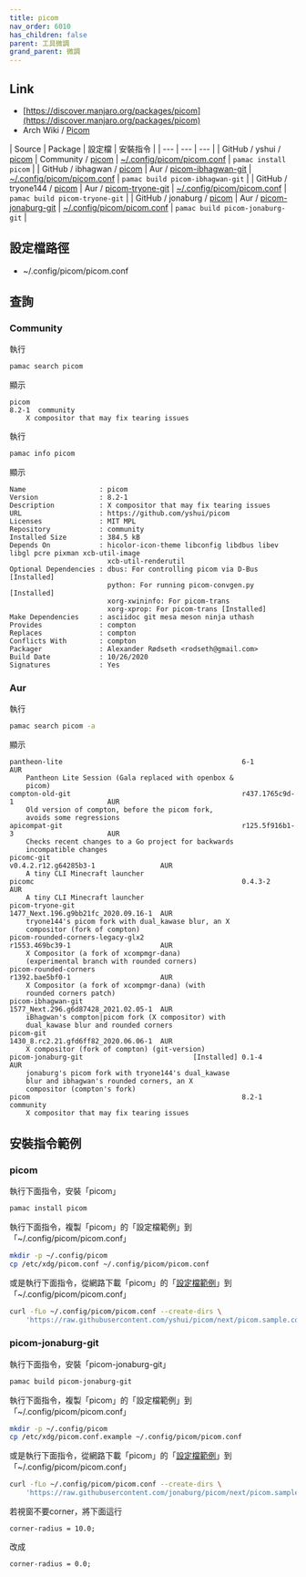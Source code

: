 ```yaml
---
title: picom
nav_order: 6010
has_children: false
parent: 工具微調
grand_parent: 微調
---
```



## Link

* [https://discover.manjaro.org/packages/picom](https://discover.manjaro.org/packages/picom)
* Arch Wiki / [Picom](https://wiki.archlinux.org/title/Picom)

| Source | Package | 設定檔 | 安裝指令 |
| --- | --- | --- |
| GitHub / yshui / [picom](https://github.com/yshui/picom) | Community / [picom](https://archlinux.org/packages/community/x86_64/picom/) | [~/.config/picom/picom.conf](https://github.com/yshui/picom/blob/next/picom.sample.conf) | `pamac install picom` |
| GitHub / ibhagwan / [picom](https://github.com/ibhagwan/picom) | Aur / [picom-ibhagwan-git](https://aur.archlinux.org/packages/picom-ibhagwan-git/) | [~/.config/picom/picom.conf](https://github.com/ibhagwan/picom/blob/next-rebase/picom.sample.conf) | `pamac build picom-ibhagwan-git` |
| GitHub / tryone144 / [picom](https://github.com/tryone144/picom) | Aur / [picom-tryone-git](https://aur.archlinux.org/packages/picom-tryone-git/) | [~/.config/picom/picom.conf](https://github.com/tryone144/picom/blob/next/picom.sample.conf) | `pamac build picom-tryone-git` |
| GitHub / jonaburg / [picom](https://github.com/jonaburg/picom) | Aur / [picom-jonaburg-git](https://aur.archlinux.org/packages/picom-jonaburg-git/) | [~/.config/picom/picom.conf](https://github.com/jonaburg/picom/blob/next/picom.sample.conf) | `pamac build picom-jonaburg-git` |


## 設定檔路徑

* ~/.config/picom/picom.conf


## 查詢

### Community

執行

``` sh
pamac search picom
```

顯示

```
picom                                                                                  8.2-1  community
    X compositor that may fix tearing issues
```

執行

``` sh
pamac info picom
```

顯示

```
Name                  : picom
Version               : 8.2-1
Description           : X compositor that may fix tearing issues
URL                   : https://github.com/yshui/picom
Licenses              : MIT MPL
Repository            : community
Installed Size        : 384.5 kB
Depends On            : hicolor-icon-theme libconfig libdbus libev libgl pcre pixman xcb-util-image
                        xcb-util-renderutil
Optional Dependencies : dbus: For controlling picom via D-Bus [Installed]
                        python: For running picom-convgen.py [Installed]
                        xorg-xwininfo: For picom-trans
                        xorg-xprop: For picom-trans [Installed]
Make Dependencies     : asciidoc git mesa meson ninja uthash
Provides              : compton
Replaces              : compton
Conflicts With        : compton
Packager              : Alexander Rødseth <rodseth@gmail.com>
Build Date            : 10/26/2020
Signatures            : Yes
```

### Aur

執行

``` sh
pamac search picom -a
```

顯示

```
pantheon-lite                                            6-1                                  AUR
    Pantheon Lite Session (Gala replaced with openbox &
    picom)
compton-old-git                                          r437.1765c9d-1                       AUR
    Old version of compton, before the picom fork,
    avoids some regressions
apicompat-git                                            r125.5f916b1-3                       AUR
    Checks recent changes to a Go project for backwards
    incompatible changes
picomc-git                                               v0.4.2.r12.g64285b3-1                AUR
    A tiny CLI Minecraft launcher
picomc                                                   0.4.3-2                              AUR
    A tiny CLI Minecraft launcher
picom-tryone-git                                         1477_Next.196.g9bb21fc_2020.09.16-1  AUR
    tryone144's picom fork with dual_kawase blur, an X
    compositor (fork of compton)
picom-rounded-corners-legacy-glx2                        r1553.469bc39-1                      AUR
    X Compositor (a fork of xcompmgr-dana)
    (experimental branch with rounded corners)
picom-rounded-corners                                    r1392.bae5bf0-1                      AUR
    X Compositor (a fork of xcompmgr-dana) (with
    rounded corners patch)
picom-ibhagwan-git                                       1577_Next.296.g6d87428_2021.02.05-1  AUR
    iBhagwan's compton|picom fork (X compositor) with
    dual_kawase blur and rounded corners
picom-git                                                1430_8.rc2.21.gfd6ff82_2020.06.06-1  AUR
    X compositor (fork of compton) (git-version)
picom-jonaburg-git                           [Installed] 0.1-4                                AUR
    jonaburg's picom fork with tryone144's dual_kawase
    blur and ibhagwan's rounded corners, an X
    compositor (compton's fork)
picom                                                    8.2-1                                community
    X compositor that may fix tearing issues
```


## 安裝指令範例


### picom

執行下面指令，安裝「picom」

``` sh
pamac install picom
```

執行下面指令，複製「picom」的「設定檔範例」到「~/.config/picom/picom.conf」

``` sh
mkdir -p ~/.config/picom
cp /etc/xdg/picom.conf ~/.config/picom/picom.conf
```

或是執行下面指令，從網路下載「picom」的「[設定檔範例](https://github.com/yshui/picom/blob/next/picom.sample.conf)」到「~/.config/picom/picom.conf」

``` sh
curl -fLo ~/.config/picom/picom.conf --create-dirs \
	'https://raw.githubusercontent.com/yshui/picom/next/picom.sample.conf'
```

### picom-jonaburg-git

執行下面指令，安裝「picom-jonaburg-git」

``` sh
pamac build picom-jonaburg-git
```

執行下面指令，複製「picom」的「設定檔範例」到「~/.config/picom/picom.conf」

``` sh
mkdir -p ~/.config/picom
cp /etc/xdg/picom.conf.example ~/.config/picom/picom.conf
```

或是執行下面指令，從網路下載「picom」的「[設定檔範例](https://github.com/jonaburg/picom/blob/next/picom.sample.conf)」到「~/.config/picom/picom.conf」

``` sh
curl -fLo ~/.config/picom/picom.conf --create-dirs \
	'https://raw.githubusercontent.com/jonaburg/picom/next/picom.sample.conf'
```

若視窗不要corner，將下面這行

```
corner-radius = 10.0;
```

改成

```
corner-radius = 0.0;
```
